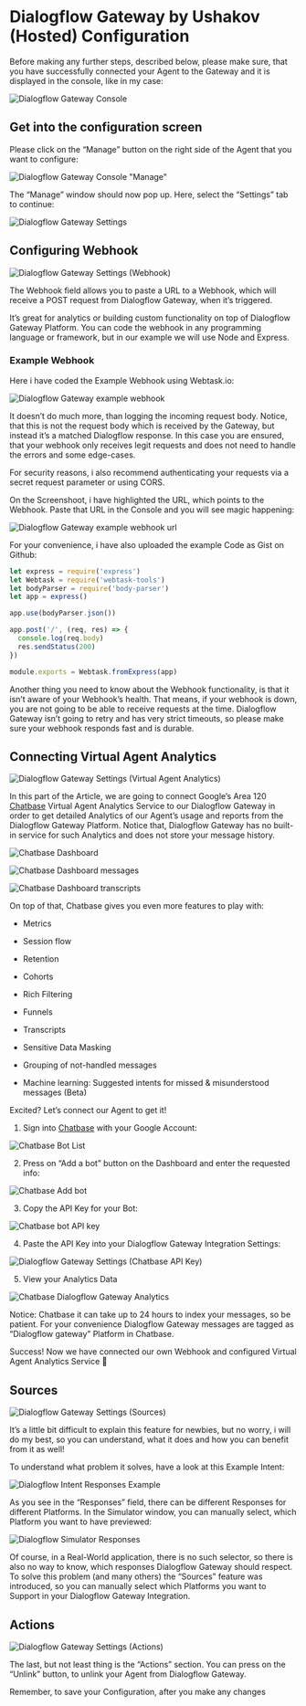 # Dialogflow Gateway by Ushakov (Hosted) Configuration

Before making any further steps, described below, please make sure, that you have successfully connected your Agent to the Gateway and it is displayed in the console, like in my case:

![Dialogflow Gateway Console](images/1*dNrnAw5_fujrbkv9z3PkDQ.png)

## Get into the configuration screen

Please click on the “Manage” button on the right side of the Agent that you want to configure:

![Dialogflow Gateway Console "Manage"](images/1*6IQ7e85pPwzec-2xpeJ4pQ.png)

The “Manage” window should now pop up. Here, select the “Settings” tab to continue:

![Dialogflow Gateway Settings](images/1*dR5bVY4fUuWwgxEdeeqm_A.png)

## Configuring Webhook

![Dialogflow Gateway Settings (Webhook)](images/1*1mXV-mVBdlEfFbFgxftaNg.png)

The Webhook field allows you to paste a URL to a Webhook, which will receive a POST request from Dialogflow Gateway, when it’s triggered.

It’s great for analytics or building custom functionality on top of Dialogflow Gateway Platform. You can code the webhook in any programming language or framework, but in our example we will use Node and Express.

### Example Webhook

Here i have coded the Example Webhook using Webtask.io:

![Dialogflow Gateway example webhook](images/1*1P5DjCpGfLWgP6lQpoV7OA.png)

It doesn’t do much more, than logging the incoming request body. Notice, that this is not the request body which is received by the Gateway, but instead it’s a matched Dialogflow response. In this case you are ensured, that your webhook only receives legit requests and does not need to handle the errors and some edge-cases.

For security reasons, i also recommend authenticating your requests via a secret request parameter or using CORS.

On the Screenshoot, i have highlighted the URL, which points to the Webhook. Paste that URL in the Console and you will see magic happening:

![Dialogflow Gateway example webhook url](images/1*Kpqq20MfRzHgPRkMbkmADg.png)

For your convenience, i have also uploaded the example Code as Gist on Github:

```js
let express = require('express')
let Webtask = require('webtask-tools')
let bodyParser = require('body-parser')
let app = express()

app.use(bodyParser.json())

app.post('/', (req, res) => {
  console.log(req.body)
  res.sendStatus(200)
})

module.exports = Webtask.fromExpress(app)
```

Another thing you need to know about the Webhook functionality, is that it isn’t aware of your Webhook’s health. That means, if your webhook is down, you are not going to be able to receive requests at the time. Dialogflow Gateway isn’t going to retry and has very strict timeouts, so please make sure your webhook responds fast and is durable.

## Connecting Virtual Agent Analytics

![Dialogflow Gateway Settings (Virtual Agent Analytics)](images/1*XZEmrPIvovzEsj3ENKx9Fg.png)

In this part of the Article, we are going to connect Google’s Area 120 [Chatbase](http://chatbase.com) Virtual Agent Analytics Service to our Dialogflow Gateway in order to get detailed Analytics of our Agent’s usage and reports from the Dialogflow Gateway Platform. Notice that, Dialogflow Gateway has no built-in service for such Analytics and does not store your message history.

![Chatbase Dashboard](images/1*NQdQk2PPVFOrxHa56Q_qqw.png)

![Chatbase Dashboard messages](images/1*62QR5SouuxZH_n9U9epMkg.png)

![Chatbase Dashboard transcripts](images/1*mPnKhb4JonFQprSGAMQEXA.png)

On top of that, Chatbase gives you even more features to play with:

* Metrics

* Session flow

* Retention

* Cohorts

* Rich Filtering

* Funnels

* Transcripts

* Sensitive Data Masking

* Grouping of not-handled messages

* Machine learning: Suggested intents for missed & misunderstood messages (Beta)

Excited? Let’s connect our Agent to get it!

1. Sign into [Chatbase](https://chatbase.com/overview) with your Google Account:

![Chatbase Bot List](images/1*dIvJurZEmgizndXTGdlFBw.png)

2. Press on “Add a bot” button on the Dashboard and enter the requested info:

![Chatbase Add bot](images/1*bitGmbe8nlnrr4IX0Ipcew.png)

3. Copy the API Key for your Bot:

![Chatbase bot API key](images/1*XiohDWc7br_BH_nkjHsLVw.png)

4. Paste the API Key into your Dialogflow Gateway Integration Settings:

![Dialogflow Gateway Settings (Chatbase API Key)](images/1*cP1g1f87V9x7ycNsTf5v1w.png)

5. View your Analytics Data

![Chatbase Dialogflow Gateway Analytics](images/1*aKTMHA4wygSZb67T2G3S6w.png)

Notice: Chatbase it can take up to 24 hours to index your messages, so be patient. For your convenience Dialogflow Gateway messages are tagged as “Dialogflow gateway” Platform in Chatbase.

Success! Now we have connected our own Webhook and configured Virtual Agent Analytics Service 🤘

## Sources

![Dialogflow Gateway Settings (Sources)](images/1*mvXf5JQnhnEtcifBEnG3Qw.png)

It’s a little bit difficult to explain this feature for newbies, but no worry, i will do my best, so you can understand, what it does and how you can benefit from it as well!

To understand what problem it solves, have a look at this Example Intent:

![Dialogflow Intent Responses Example](images/1*gzRWa6Edve7C17UzmYQiSA.png)

As you see in the “Responses” field, there can be different Responses for different Platforms. In the Simulator window, you can manually select, which Platform you want to have previewed:

![Dialogflow Simulator Responses](images/1*-AsFIfJ-1TVUZVcPmYrGQg.png)

Of course, in a Real-World application, there is no such selector, so there is also no way to know, which responses Dialogflow Gateway should respect. To solve this problem (and many others) the “Sources” feature was introduced, so you can manually select which Platforms you want to Support in your Dialogflow Gateway Integration.

## Actions

![Dialogflow Gateway Settings (Actions)](images/1*ZBL4EhjjtVRt__XUWG4kXw.png)

The last, but not least thing is the “Actions” section. You can press on the “Unlink” button, to unlink your Agent from Dialogflow Gateway.

Remember, to save your Configuration, after you make any changes